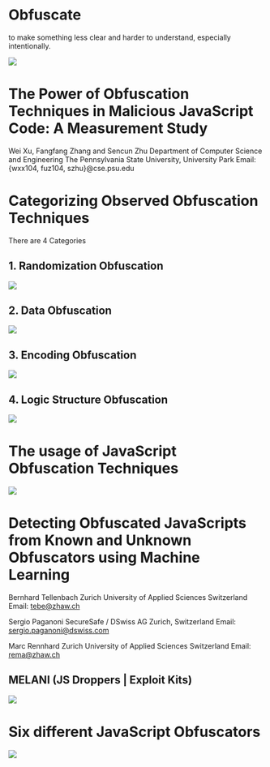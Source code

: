 # Obfuscate

to make something less clear and harder to understand, especially intentionally.

![](cambridge-definition.png)

# The Power of Obfuscation Techniques in Malicious JavaScript Code: A Measurement Study

Wei Xu, Fangfang Zhang and Sencun Zhu
Department of Computer Science and Engineering
The Pennsylvania State University, University Park
Email:{wxx104, fuz104, szhu}@cse.psu.edu

# Categorizing Observed Obfuscation Techniques

There are 4 Categories

## 1. Randomization Obfuscation

![](randomization.png)

## 2. Data Obfuscation

![](data-obfuscation.png)

## 3. Encoding Obfuscation

![](encoding.png)

## 4. Logic Structure Obfuscation

![](logic-obfuscation.png)

# The usage of JavaScript Obfuscation Techniques

![](usage.png)

# Detecting Obfuscated JavaScripts from Known and Unknown Obfuscators using Machine Learning

Bernhard Tellenbach
Zurich University of Applied Sciences
Switzerland
Email: tebe@zhaw.ch

Sergio Paganoni
SecureSafe / DSwiss AG
Zurich, Switzerland
Email: sergio.paganoni@dswiss.com

Marc Rennhard
Zurich University of Applied Sciences
Switzerland
Email: rema@zhaw.ch

## MELANI (JS Droppers | Exploit Kits)

![](melani.png)

# Six different JavaScript Obfuscators

![](the-six.png)